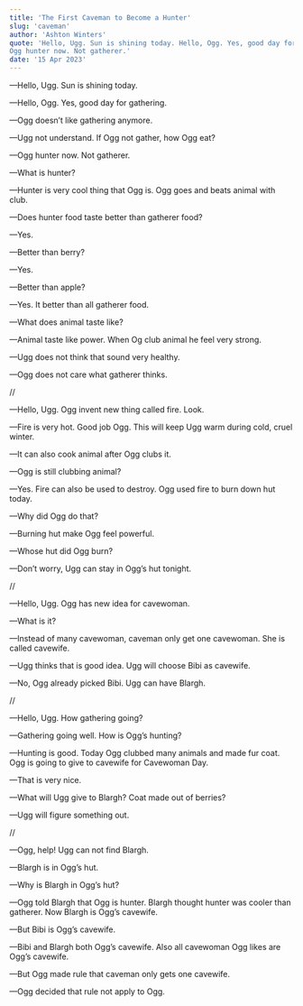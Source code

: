 ```yaml
---
title: 'The First Caveman to Become a Hunter'
slug: 'caveman'
author: 'Ashton Winters'
quote: 'Hello, Ugg. Sun is shining today. Hello, Ogg. Yes, good day for gathering. Ogg doesn’t like gathering anymore. Ugg not understand. If Ogg not gather, how Ogg eat?
Ogg hunter now. Not gatherer.'
date: '15 Apr 2023'
---
```


—Hello, Ugg. Sun is shining today.

—Hello, Ogg. Yes, good day for gathering.

—Ogg doesn’t like gathering anymore.

—Ugg not understand. If Ogg not gather, how Ogg eat?

—Ogg hunter now. Not gatherer.

—What is hunter?

—Hunter is very cool thing that Ogg is. Ogg goes and beats animal with club.

—Does hunter food taste better than gatherer food?

—Yes.

—Better than berry?

—Yes.

—Better than apple?

—Yes. It better than all gatherer food.

—What does animal taste like?

—Animal taste like power. When Og club animal he feel very strong.

—Ugg does not think that sound very healthy.

—Ogg does not care what gatherer thinks.

//

—Hello, Ugg. Ogg invent new thing called fire. Look.

—Fire is very hot. Good job Ogg. This will keep Ugg warm during cold, cruel winter.

—It can also cook animal after Ogg clubs it.

—Ogg is still clubbing animal?

—Yes. Fire can also be used to destroy. Ogg used fire to burn down hut today.

—Why did Ogg do that?

—Burning hut make Ogg feel powerful.

—Whose hut did Ogg burn?

—Don’t worry, Ugg can stay in Ogg’s hut tonight.

//

—Hello, Ugg. Ogg has new idea for cavewoman.

—What is it?

—Instead of many cavewoman, caveman only get one cavewoman. She is called cavewife.

—Ugg thinks that is good idea. Ugg will choose Bibi as cavewife.

—No, Ogg already picked Bibi. Ugg can have Blargh.

//

—Hello, Ugg. How gathering going?

—Gathering going well. How is Ogg’s hunting?

—Hunting is good. Today Ogg clubbed many animals and made fur coat. Ogg is going to give to cavewife for Cavewoman Day.

—That is very nice.

—What will Ugg give to Blargh? Coat made out of berries?

—Ugg will figure something out.

//

—Ogg, help! Ugg can not find Blargh.

—Blargh is in Ogg’s hut.

—Why is Blargh in Ogg’s hut?

—Ogg told Blargh that Ogg is hunter. Blargh thought hunter was cooler than gatherer. Now Blargh is Ogg’s cavewife.

—But Bibi is Ogg’s cavewife.

—Bibi and Blargh both Ogg’s cavewife. Also all cavewoman Ogg likes are Ogg’s cavewife.

—But Ogg made rule that caveman only gets one cavewife.

—Ogg decided that rule not apply to Ogg.